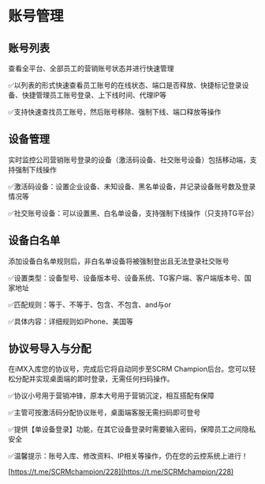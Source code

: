 # 账号管理

## 账号列表

查看全平台、全部员工的营销账号状态并进行快速管理

✅以列表的形式快速查看员工账号的在线状态、端口是否释放、快捷标记登录设备、快捷管理员工账号登录、上下线时间、代理IP等

✅支持快速查找员工账号，然后账号移除、强制下线、端口释放等操作



## 设备管理

实时监控公司营销账号登录的设备（激活码设备、社交账号设备）包括移动端，支持强制下线操作

✅激活码设备：设置企业设备、未知设备、黑名单设备，并记录设备账号数及登录情况等

✅社交账号设备：可以设置黑、白名单设备，支持强制下线操作（只支持TG平台）



## 设备白名单

添加设备白名单规则后，非白名单设备将被强制登出且无法登录社交账号

✅设置类型：设备型号、设备版本号、设备系统、TG客户端、客户端版本号、国家地址

✅匹配规则：等于、不等于、包含、不包含、and与or

✅具体内容：详细规则如iPhone、美国等



## 协议号导入与分配

在iMX入库您的协议号，完成后它将自动同步至SCRM Champion后台。您可以轻松分配并实现桌面端的即时登录，无需任何扫码操作。

✅协议小号用于营销冲锋，原本大号用于营销沉淀，相互搭配有保障

✅主管可按激活码分配协议账号，桌面端客服无需扫码即可登号

✅提供【单设备登录】功能，在其它设备登录时需要输入密码，保障员工之间隐私安全

✅温馨提示：账号入库、修改资料、IP相关等操作，仍在您的云控系统上进行！

[https://t.me/SCRMchampion/228](https://t.me/SCRMchampion/228)

